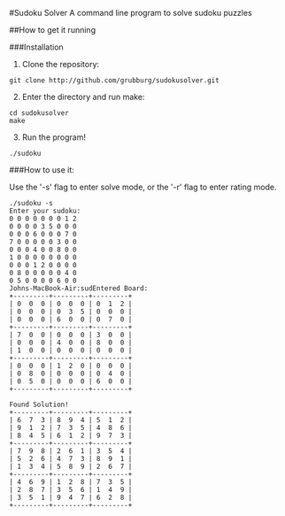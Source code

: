 #Sudoku Solver
A command line program to solve sudoku puzzles

##How to get it running

###Installation

1. Clone the repository:
```
git clone http://github.com/grubburg/sudokusolver.git
```
2. Enter the directory and run make:
```
cd sudokusolver
make
```
3. Run the program!
```
./sudoku
```


###How to use it:

Use the '-s' flag to enter solve mode, or the '-r' flag to enter rating mode.

```
./sudoku -s
Enter your sudoku:
0 0 0 0 0 0 0 1 2
0 0 0 0 3 5 0 0 0
0 0 0 6 0 0 0 7 0
7 0 0 0 0 0 3 0 0
0 0 0 4 0 0 8 0 0
1 0 0 0 0 0 0 0 0
0 0 0 1 2 0 0 0 0
0 8 0 0 0 0 0 4 0
0 5 0 0 0 0 6 0 0
Johns-MacBook-Air:sudEntered Board:
+---------+---------+---------+
| 0  0  0 | 0  0  0 | 0  1  2 |
| 0  0  0 | 0  3  5 | 0  0  0 |
| 0  0  0 | 6  0  0 | 0  7  0 |
+---------+---------+---------+
| 7  0  0 | 0  0  0 | 3  0  0 |
| 0  0  0 | 4  0  0 | 8  0  0 |
| 1  0  0 | 0  0  0 | 0  0  0 |
+---------+---------+---------+
| 0  0  0 | 1  2  0 | 0  0  0 |
| 0  8  0 | 0  0  0 | 0  4  0 |
| 0  5  0 | 0  0  0 | 6  0  0 |
+---------+---------+---------+

Found Solution!
+---------+---------+---------+
| 6  7  3 | 8  9  4 | 5  1  2 |
| 9  1  2 | 7  3  5 | 4  8  6 |
| 8  4  5 | 6  1  2 | 9  7  3 |
+---------+---------+---------+
| 7  9  8 | 2  6  1 | 3  5  4 |
| 5  2  6 | 4  7  3 | 8  9  1 |
| 1  3  4 | 5  8  9 | 2  6  7 |
+---------+---------+---------+
| 4  6  9 | 1  2  8 | 7  3  5 |
| 2  8  7 | 3  5  6 | 1  4  9 |
| 3  5  1 | 9  4  7 | 6  2  8 |
+---------+---------+---------+
```



